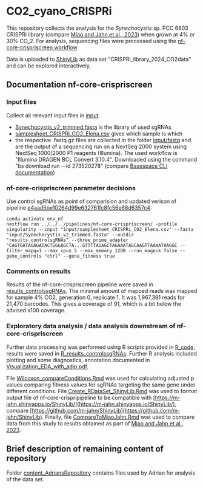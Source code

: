 # CO2_cyano_CRISPRi

This repository collects the analysis for the *Synechocystis* sp. PCC 6803 CRISPRi library (compare [Miao and Jahn et al., 2023](https://doi.org/10.1093/plcell/koad208)) when grown at 4% or 30% CO_2. For analysis, sequencing files were processed using the [nf-core-crispriscreen workflow](https://github.com/MPUSP/nf-core-crispriscreen).

Data is uploaded to [ShinyLib](https://m-jahn.shinyapps.io/ShinyLib/) as data set "CRISPRi_library_2024_CO2data" and can be explored interactively, 

## Documentation nf-core-crispriscreen

### Input files

Collect all relevant input files in [input](input).

* [Synechocystis_v2_trimmed.fasta](input/Synechocystis_v2_trimmed.fasta) is the library of used sgRNAs
* [samplesheet_CRISPRi_CO2_Elena.csv](input/samplesheet_CRISPRi_CO2_Elena.csv) gives which sample is which
* the respective .fastq.gz files are collected in the folder [input/fastq](input/fastq) and are the output of a sequencing run on a NextSeq 2000 system using NextSeq 1000/2000 P1 reagents (Illumina). The used workflow is "Illumina DRAGEN BCL Convert 3.10.4". Downloaded using the command "bs download run --id 273520278" (compare [Basespace CLI documentation](https://developer.basespace.illumina.com/docs/content/documentation/cli/cli-overview))

### nf-core-crispriscreen parameter decisions

Use control sgRNAs as point of comparision and updated verison of pipeline [e4aad5be10264d99e632761fc8fc56e68d6357c4](https://github.com/MPUSP/nf-core-crispriscreen/commit/e4aad5be10264d99e632761fc8fc56e68d6357c4):

```
conda activate env_nf
nextflow run ../../../pipelines/nf-core-crispriscreen/ -profile singularity --input "input/samplesheet_CRISPRi_CO2_Elena.csv" --fasta "input/Synechocystis_v2_trimmed.fasta" --outdir "results_controlsgRNAs" --three_prime_adapter ^CAGTGATAGAGATACTGGGAGCTA...GTTTTAGAGCTAGAAATAGCAAGTTAAAATAAGGC --filter_mapq=1 --max_cpus 5 --max_memory 12GB --run_mageck false --gene_controls "ctrl" --gene_fitness true
```

### Comments on results

Results of the nf-core-crispriscreen pipeline were saved in [results_controlssgRNAs](results_controlssgRNAs). The minimal amount of mapped reads was mapped for sample 4% CO2, generation 0, replicate 1. It was 1,967,391 reads for 21,470 barcodes. This gives a coverage of 91, which is a bit below the advised x100 coverage. 

### Exploratory data analysis / data analysis downstream of nf-core-crispriscreen

Further data processing was performed using R scripts provided in [R_code](R_code), results were saved in [R_results_controlssgRNAs](R_results_controlssgRNAs). Further R analysis included plotting and some diagnostics, annotation documented in [Visualization_EDA_with_adjp.pdf](R_code/Visualization_EDA_with_adjp.pdf).

File [Wilcoxon_compareConditions.Rmd](R_code/Wilcoxon_compareConditions.Rmd) was used for calculating adjusted p values comparing fitness values for sgRNAs targeting the same gene under different conditions. File [Create_RDataSet_ShinyLib.Rmd](R_code/Create_RDataSet_ShinyLib.Rmd) was used to format output file of nf-core-crispripipeline to be compatible with [https://m-jahn.shinyapps.io/ShinyLib/](https://m-jahn.shinyapps.io/ShinyLib/), compare [https://github.com/m-jahn/ShinyLib](https://github.com/m-jahn/ShinyLib). Finally, file [CompareToMiaoJahn.Rmd](R_code/CompareToMiaoJahn.Rmd) was used to compare data from this study to results obtained as part of [Miao and Jahn et al., 2023](https://doi.org/10.1093/plcell/koad208). 

## Brief description of remaining content of repository

Folder [content_AdriansRepository](content_AdriansRepository) contains files used by Adrian for analysis of the data set.

